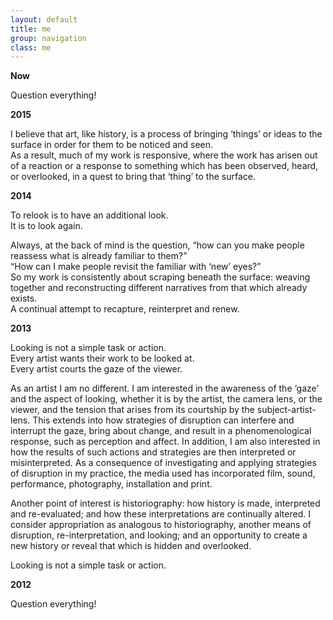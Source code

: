 ```yaml
---
layout: default
title: me
group: navigation
class: me
---
```


<b>Now</b>

Question everything!

<b>2015</b>
<p>
I believe that art, like history, is a process of bringing ‘things’ or ideas to the surface in order for them to be noticed and seen.</br>
As a result, much of my work is responsive, where the work has arisen out of a reaction or a response to something which has been observed, heard, or overlooked, in a quest to bring that ‘thing’ to the surface.</br></p> 


<b>2014</b>

To relook is to have an additional look.</br>
It is to look again.</br>

Always, at the back of mind is the question, “how can you make people reassess what is already familiar to them?”</br>
“How can I make people revisit the familiar with ‘new’ eyes?”</br>
So my work is consistently about scraping beneath the surface: weaving together and reconstructing different narratives from that which already exists.</br>
A continual attempt to recapture, reinterpret and renew.

<b>2013</b>

Looking is not a simple task or action.</br> 
Every artist wants their work to be looked at.</br> 
Every artist courts the gaze of the viewer.</br>

As an artist I am no different. I am interested in the awareness of the ‘gaze’ and the aspect of looking, whether it is by the artist, the camera lens, or the viewer, and the tension that arises from its courtship by the subject-artist-lens. This extends into how strategies of disruption can interfere and interrupt the gaze, bring about change, and result in a phenomenological response, such as perception and affect. In addition, I am also interested in how the results of such actions and strategies are then interpreted or misinterpreted. As a consequence of investigating and applying strategies of disruption in my practice, the media used has incorporated film, sound, performance, photography, installation and print. 

Another point of interest is historiography: how history is made, interpreted and re-evaluated; and how these interpretations are continually altered. I consider appropriation as analogous to historiography, another means of disruption, re-interpretation, and looking; and an opportunity to create a new history or reveal that which is hidden and overlooked. 

Looking is not a simple task or action.

<b>2012</b>

Question everything!

